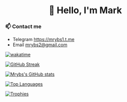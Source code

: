 <h1 align="center">👋 Hello, I'm Mark</h1>
<h3>📫 Contact me</h3>

- Telegram https://mrybs1.t.me
- Email mrybs2@gmail.com

[![wakatime](https://wakatime.com/badge/user/31132aa8-7bac-4b91-ade9-28da2cf0d9b9.svg?style=social)](https://wakatime.com/@31132aa8-7bac-4b91-ade9-28da2cf0d9b9)

[![GitHub Streak](https://streak-stats.demolab.com/?user=mrybs&theme=transparent)](https://git.io/streak-stats)

[![Mrybs's GitHub stats](http://github-profile-summary-cards.vercel.app/api/cards/profile-details?username=mrybs&theme=transparent)](http://github-profile-summary-cards.vercel.app/api/cards/profile-details?username=mrybs)

[![Top Languages](http://github-profile-summary-cards.vercel.app/api/cards/repos-per-language?username=mrybs&theme=transparent)](http://github-profile-summary-cards.vercel.app/api/cards/repos-per-language?username=mrybs&theme=transparent)

[![Trophies](https://github-profile-trophy.vercel.app/?username=mrybs&no-bg=true&theme=onedark&margin-h=10&margin-w=10&column=4&row=2)](https://github-profile-trophy.vercel.app/?username=mrybs)
